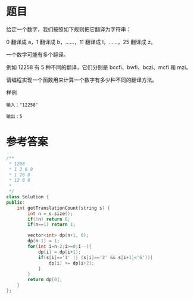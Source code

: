 # 题目
给定一个数字，我们按照如下规则把它翻译为字符串：

0 翻译成 a，1 翻译成 b，……，11 翻译成 l，……，25 翻译成 z。

一个数字可能有多个翻译。

例如 12258 有 5 种不同的翻译，它们分别是 bccfi、bwfi、bczi、mcfi 和 mzi。

请编程实现一个函数用来计算一个数字有多少种不同的翻译方法。

样例
```
输入："12258"

输出：5
```
# 参考答案
```c++
/**
 * 1268
 * 1 2 6 8
 * 1 26 8
 * 12 6 8
 * 
 */
class Solution {
public:
    int getTranslationCount(string s) {
        int n = s.size();
        if(!n) return 0;
        if(n==1) return 1;

        vector<int> dp(n+1, 0);
        dp[n-1] = 1;
        for(int i=n-2;i>=0;i--){
            dp[i] = dp[i+1];
            if(s[i]=='1' || (s[i]=='2' && s[i+1]<'6')){
                dp[i] += dp[i+2];
            }
        }
        return dp[0];
    }
};

